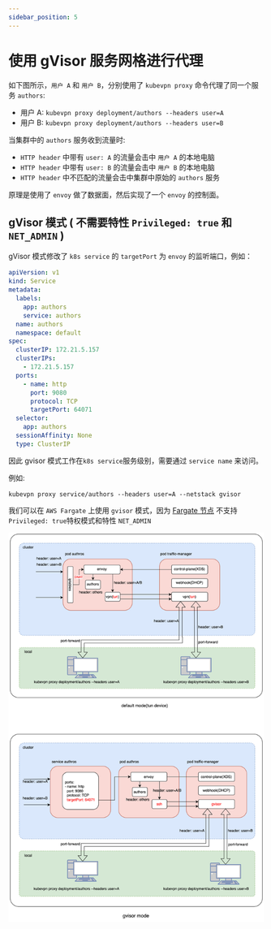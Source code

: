 ```yaml
---
sidebar_position: 5
---
```


# 使用 gVisor 服务网格进行代理

如下图所示，`用户 A` 和 `用户 B`，分别使用了 `kubevpn proxy`
命令代理了同一个服务 `authors`:

- 用户 A: `kubevpn proxy deployment/authors --headers user=A`
- 用户 B: `kubevpn proxy deployment/authors --headers user=B`

当集群中的 `authors` 服务收到流量时:

- `HTTP header` 中带有 `user: A` 的流量会击中 `用户 A` 的本地电脑
- `HTTP header` 中带有 `user: B` 的流量会击中 `用户 B` 的本地电脑
- `HTTP header` 中不匹配的流量会击中集群中原始的 `authors` 服务

原理是使用了 `envoy` 做了数据面，然后实现了一个 `envoy` 的控制面。

## gVisor 模式 ( 不需要特性 ```Privileged: true``` 和 ```NET_ADMIN``` )

gVisor 模式修改了 `k8s service` 的 `targetPort` 为 `envoy` 的监听端口，例如：

```yaml
apiVersion: v1
kind: Service
metadata:
  labels:
    app: authors
    service: authors
  name: authors
  namespace: default
spec:
  clusterIP: 172.21.5.157
  clusterIPs:
    - 172.21.5.157
  ports:
    - name: http
      port: 9080
      protocol: TCP
      targetPort: 64071
  selector:
    app: authors
  sessionAffinity: None
  type: ClusterIP
```

因此 gvisor 模式工作在`k8s service`服务级别，需要通过 `service name` 来访问。

例如:

```shell
kubevpn proxy service/authors --headers user=A --netstack gvisor
```

我们可以在 `AWS Fargate` 上使用 `gvisor`
模式，因为 [Fargate 节点](https://docs.aws.amazon.com/zh_cn/AmazonECS/latest/developerguide/fargate-security-considerations.html)
不支持 ```Privileged: true```特权模式和特性 ```NET_ADMIN```

![gvisor-mesh.svg](img/gvisor-mesh.svg)